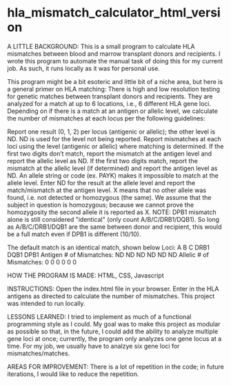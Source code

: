 # hla_mismatch_calculator_html_version

A LITTLE BACKGROUND:
This is a small program to calculate HLA mismatches between blood and marrow transplant donors and recipients.
I wrote this program to automate the manual task of doing this for my current job. As such, it runs locally as it was for personal use.

This program might be a bit esoteric and little bit of a niche area, but here is a general primer on HLA matching:
There is high and low resolution testing for genetic matches between transplant donors and recipients. They are analyzed for a match at up to 6 locations, i.e., 6 different HLA gene loci. Depending on if there is a match at an antigen or allelic level, we calculate the number of mismatches at each locus per the following guidelines:

Report one result (0, 1, 2) per locus (antigenic or allelic); the other level is ND.
ND is used for the level not being reported.
Report mismatches at each loci using the level (antigenic or allelic) where matching is determined.
If the first two digits don’t match, report the mismatch at the antigen level and report the allelic level as ND.
If the first two digits match, report the mismatch at the allelic level (if determined) and report the antigen level as ND.
An allele string or code (ex. PAYK) makes it impossible to match at the allele level. Enter ND for the result at the allele level and report the match/mismatch at the antigen level.
X means that no other allele was found, i.e. not detected or homozygous (the same). We assume that the subject in question is homozygous; because we cannot prove the homozygosity the second allele it is reported as X.
NOTE: DPB1 mismatch alone is still considered "identical" (only count A/B/C/DRB1/DQB1).
So long as A/B/C/DRB1/DQB1 are the same between donor and recipient, this would be a full match even if DPB1 is different (10/10).

The default match is an identical match, shown below
Loci: A B C DRB1 DQB1 DPB1
Antigen # of Mismatches: ND ND ND ND ND ND
Allelic # of Mismatches: 0 0 0 0 0 0

HOW THE PROGRAM IS MADE:
HTML, CSS, Javascript

INSTRUCTIONS:
Open the index.html file in your browser. Enter in the HLA antigens as directed to calculate the number of mismatches. This project was intended to run locally.

LESSONS LEARNED:
I tried to implement as much of a functional programming style as I could. My goal was to make this project as modular as possible so that, in the future, I could add the ability to analyze multiple gene loci at once; currently, the program only analyzes one gene locus at a time. For my job, we usually have to analzye six gene loci for mismatches/matches.

AREAS FOR IMPROVEMENT:
There is a lot of repetition in the code; in future iterations, I would like to reduce the repetition.
